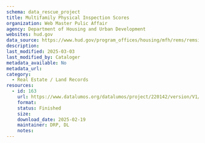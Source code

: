 ```yaml
---
schema: data_rescue_project 
title: Multifamily Physical Inspection Scores
organization: Web Master Pulic Affair
agency: Department of Housing and Urban Development
websites: hud.gov
data_source: https://www.hud.gov/program_offices/housing/mfh/rems/remsinspecscores/remsphysinspscores
description: 
last_modified: 2025-03-03
last_modified_by: Cataloger
metadata_available: No
metadata_url: 
category:
  - Real Estate / Land Records
resources:
  - id: 163
    url: https://www.datalumos.org/datalumos/project/220142/version/V1/view
    format: 
    status: Finished
    size: 
    download_date: 2025-02-19
    maintainer: DRP, DL
    notes: 
---
```

